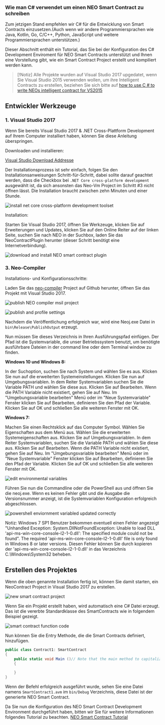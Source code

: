 
### Wie man C# verwendet um einen NEO Smart Contract zu schreiben

Zum jetzigen Stand empfehlen wir C# für die Entwicklung von Smart Contracts einzusetzen.(Auch wenn wir andere Programmiersprachen wie Java, Kotlin, Go, C/C++, Python, JavaScript und weitere Programmiersprachen unterstützen.)

Dieser Abschnitt enthält ein Tutorial, das Sie bei der Konfiguration des C# Development Enviroment für NEO Smart Contracts unterstützt und Ihnen eine Vorstellung gibt, wie ein Smart Contract Project erstellt und kompiliert werden kann. 

   > [!Notiz]
   > Alle Projekte wurden auf Visual Studio 2017 upgedatet, wenn Sie Visual Studio 2015 verwenden wollen, um ihre Intelligent Contracts zu erstellen, beziehen Sie sich bitte auf [how to use C # to write NEOs intelligent contract for VS2015](getting-started-2015.md)

## Entwickler Werkzeuge

### 1. Visual Studio 2017

Wenn Sie bereits Visual Studio 2017 & .NET Cross-Plattform Development auf Ihrem Computer installiert haben, können Sie diese Anleitung überspringen. 

Downloaden und installieren: 

[Visual Studio Download Addresse](https://www.visualstudio.com/products/visual-studio-community-vs)

Der Installationsprozess ist sehr einfach, folgen Sie den Installationsanweisungen Schritt-für-Schritt, dabei sollte darauf geachtet werden, dass die Checkbox bei `.NET Core cross-platform development` ausgewählt ist, da sich ansonsten das Neo-Vm Project im Schritt #3 nicht öffnen lässt. 
Die Installation braucht zwischen zehn Minuten und einer Stunde. 

![install net core cross-platform development toolset](/assets/install_core_cross_platform_development_toolset.png)


Installation:


Starten Sie Visual Studio 2017, öffnen Sie Werkzeuge, klicken Sie auf Erweiterungen und Updates, klicken Sie auf den Online Reiter auf der linken Seite, suchen Sie nach NEO in der Suchbox, laden Sie das NeoContractPlugin herunter (dieser Schritt benötigt eine Internetverbindung).

![download and install NEO smart contract plugin](/assets/download_and_install_smart_contract_plugin.png)

### 3. Neo-Compiler

Installations- und Konfigurationsschritte: 

Laden Sie das [neo-compiler](https://github.com/neo-project/neo-compiler) Project auf Github herunter, öffnen Sie das Projekt mit Visual Studio 2017.

![publish NEO compiler msil project](/assets/publish_neo_compiler_msil_project.png)

![publish and profile settings](/assets/publish_and_profile_settings.png)


Nachdem die Veröffentlichung erfolgreich war, wird eine Neoj.exe Datei in `bin\Release\PublishOutput` erzeugt.

Nun müssen Sie dieses Verzeichnis in Ihren Ausführungspfad einfügen. Der Pfad ist die Systemvariable, die unser Betriebssystem benutzt, um benötigte ausführbare Dateien in der command line oder dem Terminal window zu finden. 

**Windows 10 und Windows 8:**

  In der Suchoption, suchen Sie nach System und wählen Sie es aus.
  Klicken Sie nun auf die erweiterten Systemeinstellungen.
  Klicken Sie nun auf Umgebungsvariablen. In dem Reiter Systemvariablen suchen Sie die Variable PATH und wählen Sie diese aus. Klicken Sie auf Bearbeiten. Wenn die PATH Variable nicht existiert, gehen Sie auf Neu.
  Im "Umgebungsvariable bearbeiten" Menü oder im "Neue Systemvariable" Fenster klicken Sie auf Bearbeiten, definieren Sie den Pfad der Variable. Klicken Sie auf OK und schließen Sie alle weiteren Fenster mit OK. 

**Windows 7:**

  Machen Sie einen Rechtsklick auf das Computer Symbol.
  Wählen Sie Eigenschaften aus dem Menü aus.
  Wählen Sie die erweiterten Systemeigenschaften aus. 
  Klicken Sie auf Umgebungsvariablen. In dem Reiter Systemvariablen, suchen Sie die Variable PATH und wählen Sie diese aus. Klicken Sie auf Bearbeiten. Wenn die PATH Variable nicht existiert, gehen Sie auf Neu.
  Im "Umgebungsvariable bearbeiten" Menü oder im "Neue Systemvariable" Fenster klicken Sie auf Bearbeiten, definieren Sie den Pfad der Variable. Klicken Sie auf OK und schließen Sie alle weiteren Fenster mit OK. 
  
![edit environmental variables](/assets/edit_environmental_variables.png)

Führen Sie nun die Commandline oder die PowerShell aus und öffnen Sie die neoj.exe. Wenn es keinen Fehler gibt und die Ausgabe die Versionsnummer anzeigt, ist die Systemvariablen Konfiguration erfolgreich abgeschlossen. 

![powershell enviornment variabled updated correctly](/assets/powershell_enviornment_variabled_updated_correctly.png)


Notiz: Windows 7 SP1 Benutzer bekommen eventuell einen Fehler angezeigt "Unhandled Exception: System.DllNotFoundException: Unable to load DLL 'api-ms-win-core-console-l2-1-0.dll': The specified module could not be found". The required 'api-ms-win-core-console-l2-1-0.dll' file is only found in Windows 8 or later versions. Diesen Fehler können Sie durch kopieren der 'api-ms-win-core-console-l2-1-0.dll' in das Verzeichnis C.\Windows\System32 beheben.


## Erstellen des Projektes

Wenn die oben genannte Installation fertig ist, können Sie damit starten, ein NeoContract Project in Visual Studio 2017 zu erstellen. 

![new smart contract project](/assets/new_smart_contract_project.png)

Wenn Sie ein Projekt erstellt haben, wird automatisch eine C# Datei erzeugt. Das ist die vererbte Standardklasse des SmartContracts wie in folgendem Beispiel gezeigt.

![smart contract function code](/assets/smart_contract_function_code.png)



Nun können Sie die Entry Methode, die die Smart Contracts definiert, hinzufügen.


```c#
public class Contract1: SmartContract
{
    public static void Main ()// Note that the main method to capitalize
    {
        
    }
}
```

Wenn der Befehl erfolgreich ausgeführt wurde, sehen Sie eine Datei namens `SmartContract1.avm` im `bin/Debug` Verzeichnis, diese Datei ist der generierte NEO Smart Contract.



Da Sie nun die Konfiguration des NEO Smart Contract Development Environment durchgeführt haben, bitten wir Sie für weitere Informationen folgendes Tutorial zu beachten.  [NEO Smart Contract Tutorial](tutorial.md)

